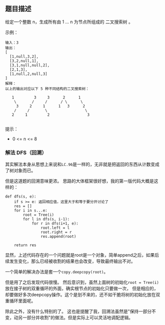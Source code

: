 ## 题目描述
给定一个整数 n，生成所有由 1 ... n 为节点所组成的 二叉搜索树 。

示例：
```
输入：3
输出：
[
  [1,null,3,2],
  [3,2,null,1],
  [3,1,null,null,2],
  [2,1,3],
  [1,null,2,null,3]
]
解释：
以上的输出对应以下 5 种不同结构的二叉搜索树：

   1         3     3      2      1
    \       /     /      / \      \
     3     2     1      1   3      2
    /     /       \                 \
   2     1         2                 3
 
```
提示：
- 0 <= n <= 8

### 解法 DFS（回溯）
其实解法本身从思想上来说和`LC.96`是一样的，无非就是把返回的东西从计数变成了树对象而已。

但是这道题的回溯意味更浓。
思路的大体框架很好想，我的第一版代码大概是这样的：
```text
def dfs(s, e):
    if s >= e: 返回相应值，这里大于和等于要分开讨论了
    res = []
    for i in s...e:
        root = Tree(i)
        for l in dfs(s, i-1):
            for r in dfs(i+1, e):
                root.left = l
                root.right = r
                res.append(root)

    return res
```
显然，上述代码存在的一个问题就是root是一个对象，简单append之后，如果后续发生变化，那么已经被收割的结果也会改变，导致最终输出不对。

一个简单的解决办法是套一个`copy.deepcopy(root)`。

但是用了之后发现代码很慢。
然后意识到，虽然上面树的初始化`root = Tree(i)`放在接子树的双重循环的外面，确实根节点的初始化只要做一次，
但是相应的，却要做好多次deepcopy操作。这个是划不来的，还不如干脆将树的初始化放在双重循环里面呢。

除此之外，没有什么特别的了。
这也是提醒了我，回溯法虽然是"保持一部分不变，动另一部分并收割"的做法。但是实际上可以灵活地调配逻辑。
